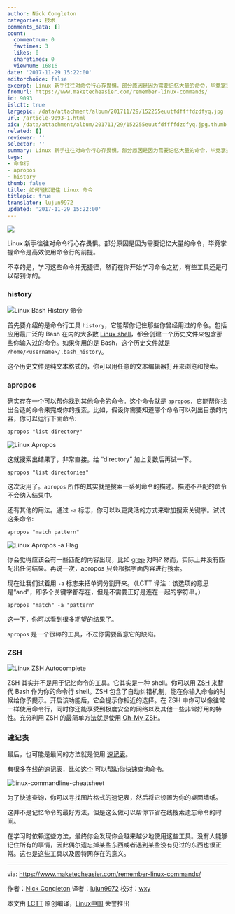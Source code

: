 ```yaml
---
author: Nick Congleton
categories: 技术
comments_data: []
count:
  commentnum: 0
  favtimes: 3
  likes: 0
  sharetimes: 0
  viewnum: 16816
date: '2017-11-29 15:22:00'
editorchoice: false
excerpt: Linux 新手往往对命令行心存畏惧。部分原因是因为需要记忆大量的命令，毕竟掌握命令是高效使用命令行的前提。不幸的是，学习这些命令并无捷径，然而在你开始学习命令之初，有些工具还是可以帮到你的。
fromurl: https://www.maketecheasier.com/remember-linux-commands/
id: 9093
islctt: true
largepic: /data/attachment/album/201711/29/152255euutfdffffdzdfyq.jpg
url: /article-9093-1.html
pic: /data/attachment/album/201711/29/152255euutfdffffdzdfyq.jpg.thumb.jpg
related: []
reviewer: ''
selector: ''
summary: Linux 新手往往对命令行心存畏惧。部分原因是因为需要记忆大量的命令，毕竟掌握命令是高效使用命令行的前提。不幸的是，学习这些命令并无捷径，然而在你开始学习命令之初，有些工具还是可以帮到你的。
tags:
- 命令行
- apropos
- history
thumb: false
title: 如何轻松记住 Linux 命令
titlepic: true
translator: lujun9972
updated: '2017-11-29 15:22:00'
---
```


![](/data/attachment/album/201711/29/152255euutfdffffdzdfyq.jpg)


Linux 新手往往对命令行心存畏惧。部分原因是因为需要记忆大量的命令，毕竟掌握命令是高效使用命令行的前提。


不幸的是，学习这些命令并无捷径，然而在你开始学习命令之初，有些工具还是可以帮到你的。


### history


![Linux Bash History 命令](/data/attachment/album/201711/29/152255dev4li442zvsvnd2.jpg)


首先要介绍的是命令行工具 `history`，它能帮你记住那些你曾经用过的命令。包括应用最广泛的 Bash 在内的大多数 [Linux shell](https://www.maketecheasier.com/alternative-linux-shells/)，都会创建一个历史文件来包含那些你输入过的命令。如果你用的是 Bash，这个历史文件就是 `/home/<username>/.bash_history`。


这个历史文件是纯文本格式的，你可以用任意的文本编辑器打开来浏览和搜索。


### apropos


确实存在一个可以帮你找到其他命令的命令。这个命令就是 `apropos`，它能帮你找出合适的命令来完成你的搜索。比如，假设你需要知道哪个命令可以列出目录的内容，你可以运行下面命令:



```
apropos "list directory"

```

![Linux Apropos](/data/attachment/album/201711/29/152255hgfcc0qn50qa6fkd.jpg)


这就搜索出结果了，非常直接。给 “directory” 加上复数后再试一下。



```
apropos "list directories"

```

这次没用了。`apropos` 所作的其实就是搜索一系列命令的描述。描述不匹配的命令不会纳入结果中。


还有其他的用法。通过 `-a` 标志，你可以以更灵活的方式来增加搜索关键字。试试这条命令:



```
apropos "match pattern"

```

![Linux Apropos -a Flag](/data/attachment/album/201711/29/152256pz7wyf550wc6ze6q.jpg)


你会觉得应该会有一些匹配的内容出现，比如 [grep](https://www.maketecheasier.com/what-is-grep-and-uses/) 对吗? 然而，实际上并没有匹配出任何结果。再说一次，apropos 只会根据字面内容进行搜索。


现在让我们试着用 `-a` 标志来把单词分割开来。（LCTT 译注：该选项的意思是“and”，即多个关键字都存在，但是不需要正好是连在一起的字符串。）



```
apropos "match" -a "pattern"

```

这一下，你可以看到很多期望的结果了。


`apropos` 是一个很棒的工具，不过你需要留意它的缺陷。


### ZSH


![Linux ZSH Autocomplete](/data/attachment/album/201711/29/152256wxfyxe59h49zxyuu.jpg)


ZSH 其实并不是用于记忆命令的工具。它其实是一种 shell。你可以用 [ZSH](https://www.maketecheasier.com/understanding-the-different-shell-in-linux-zsh-shell/) 来替代 Bash 作为你的命令行 shell。ZSH 包含了自动纠错机制，能在你输入命令的时候给你予提示。开启该功能后，它会提示你相近的选择。在 ZSH 中你可以像往常一样使用命令行，同时你还能享受到极度安全的网络以及其他一些非常好用的特性。充分利用 ZSH 的最简单方法就是使用 [Oh-My-ZSH](https://github.com/robbyrussell/oh-my-zsh)。


### 速记表


最后，也可能是最间的方法就是使用 [速记表](https://www.maketecheasier.com/premium/cheatsheet/linux-command-line/)。


有很多在线的速记表，比如[这个](https://www.cheatography.com/davechild/cheat-sheets/linux-command-line/) 可以帮助你快速查询命令。


![linux-commandline-cheatsheet](/data/attachment/album/201711/29/152256sojudjxm97odfkvh.gif)


为了快速查询，你可以寻找图片格式的速记表，然后将它设置为你的桌面墙纸。


这并不是记忆命令的最好方法，但是这么做可以帮你节省在线搜索遗忘命令的时间。


在学习时依赖这些方法，最终你会发现你会越来越少地使用这些工具。没有人能够记住所有的事情，因此偶尔遗忘掉某些东西或者遇到某些没有见过的东西也很正常。这也是这些工具以及因特网存在的意义。




---


via: <https://www.maketecheasier.com/remember-linux-commands/>


作者：[Nick Congleton](https://www.maketecheasier.com/author/nickcongleton/) 译者：[lujun9972](https://github.com/lujun9972) 校对：[wxy](https://github.com/wxy)


本文由 [LCTT](https://github.com/LCTT/TranslateProject) 原创编译，[Linux中国](https://linux.cn/) 荣誉推出